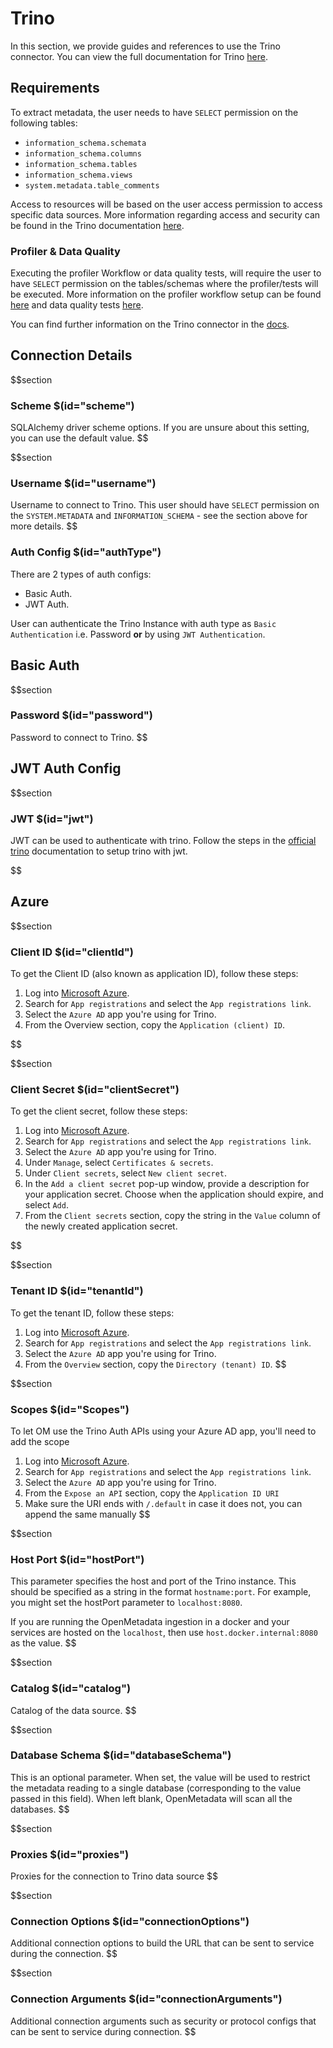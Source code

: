# Trino

In this section, we provide guides and references to use the Trino connector. You can view the full documentation for Trino [here](https://docs.open-metadata.org/connectors/database/trino).

## Requirements
To extract metadata, the user needs to have `SELECT` permission on the following tables:
- `information_schema.schemata`
- `information_schema.columns`
- `information_schema.tables`
- `information_schema.views`
- `system.metadata.table_comments`

Access to resources will be based on the user access permission to access specific data sources. More information regarding access and security can be found in the Trino documentation [here](https://trino.io/docs/current/security.html).

### Profiler & Data Quality
Executing the profiler Workflow or data quality tests, will require the user to have `SELECT` permission on the tables/schemas where the profiler/tests will be executed. More information on the profiler workflow setup can be found [here](https://docs.open-metadata.org/connectors/ingestion/workflows/profiler) and data quality tests [here](https://docs.open-metadata.org/connectors/ingestion/workflows/data-quality).

You can find further information on the Trino connector in the [docs](https://docs.open-metadata.org/connectors/database/trino).

## Connection Details

$$section
### Scheme $(id="scheme")
SQLAlchemy driver scheme options. If you are unsure about this setting, you can use the default value.
$$

$$section
### Username $(id="username")
Username to connect to Trino. This user should have `SELECT` permission on the `SYSTEM.METADATA` and `INFORMATION_SCHEMA` - see the section above for more details.
$$

### Auth Config $(id="authType")
There are 2 types of auth configs:
- Basic Auth.
- JWT Auth.

User can authenticate the Trino Instance with auth type as `Basic Authentication` i.e. Password **or** by using `JWT Authentication`.


## Basic Auth

$$section
### Password $(id="password")
Password to connect to Trino.
$$

## JWT Auth Config

$$section
### JWT $(id="jwt")
JWT can be used to authenticate with trino.
Follow the steps in the [official trino](https://trino.io/docs/current/security/jwt.html) documentation to setup trino with jwt.

$$

## Azure

$$section
### Client ID $(id="clientId")

To get the Client ID (also known as application ID), follow these steps:

1. Log into [Microsoft Azure](https://ms.portal.azure.com/#allservices).
2. Search for `App registrations` and select the `App registrations link`.
3. Select the `Azure AD` app you're using for Trino.
4. From the Overview section, copy the `Application (client) ID`.

$$

$$section
### Client Secret $(id="clientSecret")
To get the client secret, follow these steps:

1. Log into [Microsoft Azure](https://ms.portal.azure.com/#allservices).
2. Search for `App registrations` and select the `App registrations link`.
3. Select the `Azure AD` app you're using for Trino.
4. Under `Manage`, select `Certificates & secrets`.
5. Under `Client secrets`, select `New client secret`.
6. In the `Add a client secret` pop-up window, provide a description for your application secret. Choose when the application should expire, and select `Add`.
7. From the `Client secrets` section, copy the string in the `Value` column of the newly created application secret.

$$

$$section
### Tenant ID $(id="tenantId")

To get the tenant ID, follow these steps:

1. Log into [Microsoft Azure](https://ms.portal.azure.com/#allservices).
2. Search for `App registrations` and select the `App registrations link`.
3. Select the `Azure AD` app you're using for Trino.
4. From the `Overview` section, copy the `Directory (tenant) ID`.
$$

$$section
### Scopes $(id="Scopes")

To let OM use the Trino Auth APIs using your Azure AD app, you'll need to add the scope
1. Log into [Microsoft Azure](https://ms.portal.azure.com/#allservices).
2. Search for `App registrations` and select the `App registrations link`.
3. Select the `Azure AD` app you're using for Trino.
4. From the `Expose an API` section, copy the `Application ID URI`
5. Make sure the URI ends with `/.default` in case it does not, you can append the same manually
$$

$$section
### Host Port $(id="hostPort")
This parameter specifies the host and port of the Trino instance. This should be specified as a string in the format `hostname:port`. For example, you might set the hostPort parameter to `localhost:8080`.

If you are running the OpenMetadata ingestion in a docker and your services are hosted on the `localhost`, then use `host.docker.internal:8080` as the value.
$$

$$section
### Catalog $(id="catalog")
Catalog of the data source. 
$$

$$section
### Database Schema $(id="databaseSchema")
This is an optional parameter. When set, the value will be used to restrict the metadata reading to a single database (corresponding to the value passed in this field). When left blank, OpenMetadata will scan all the databases.
$$

$$section
### Proxies $(id="proxies")
Proxies for the connection to Trino data source
$$

$$section
### Connection Options $(id="connectionOptions")
Additional connection options to build the URL that can be sent to service during the connection.
$$

$$section
### Connection Arguments $(id="connectionArguments")
Additional connection arguments such as security or protocol configs that can be sent to service during connection.
$$
